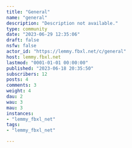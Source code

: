 ```yaml
---
title: "General" 
name: "general"
description: "Description not available."
type: community
date: "2023-06-29 12:35:06"
draft: false
nsfw: false
actor_id: "https://lemmy.fbxl.net/c/general"
host: lemmy.fbxl.net
lastmod: "0001-01-01 00:00:00"
published: "2023-06-18 20:35:50"
subscribers: 12
posts: 4
comments: 3
weight: 4
dau: 2
wau: 3
mau: 3
instances:
- "lemmy_fbxl_net"
tags: 
- "lemmy_fbxl_net"

---
```

